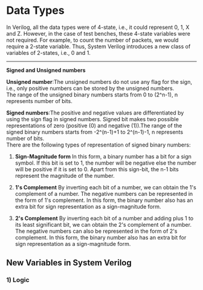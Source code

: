 # Data Types

In Verilog, all the data types were of 4-state, i.e., it could represent 0, 1, X and Z. However, in the case of test benches, these 4-state variables were not required. For example, to count the number of packets, we would require a 2-state variable. Thus, System Verilog introduces a new class of variables of 2-states, i.e., 0 and 1. 

---

****Signed and Unsigned numbers****

****Unsigned number****:The unsigned numbers do not use any flag for the sign, i.e., only positive numbers can be stored by the unsigned numbers.  
The range of the unsigned binary numbers starts from 0 to (2^n-1), n represents number of bits.

****Signed numbers****:The positive and negative values are differentiated by using the sign flag in signed numbers. Signed bit makes two possible representations of zero (positive (0) and negative (1)).The range of the signed binary numbers starts from  -2^(n-1)+1 to 2^(n-1)-1, n represents number of bits.  
There are the following types of representation of signed binary numbers:

1. ****Sign-Magnitude form****
In this form, a binary number has a bit for a sign symbol. If this bit is set to 1, the number will be negative else the number will be positive if it is set to 0. Apart from this sign-bit, the n-1 bits represent the magnitude of the number.

2. ****1's Complement****
By inverting each bit of a number, we can obtain the 1's complement of a number. The negative numbers can be represented in the form of 1's complement. In this form, the binary number also has an extra bit for sign representation as a sign-magnitude form.

3. ****2's Complement****
By inverting each bit of a number and adding plus 1 to its least significant bit, we can obtain the 2's complement of a number. The negative numbers can also be represented in the form of 2's complement. In this form, the binary number also has an extra bit for sign representation as a sign-magnitude form.


## New Variables in System Verilog
### 1) Logic


